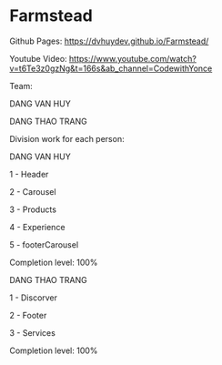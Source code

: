 # Farmstead

Github Pages: https://dvhuydev.github.io/Farmstead/

Youtube Video: https://www.youtube.com/watch?v=t6Te3z0gzNg&t=166s&ab_channel=CodewithYonce


Team:

DANG VAN HUY

DANG THAO TRANG

Division work for each person:

DANG VAN HUY

1 - Header

2 - Carousel

3 - Products

4 - Experience

5 - footerCarousel

Completion level: 100%



<!--  -->



DANG THAO TRANG

1 - Discorver

2 - Footer

3 - Services

Completion level: 100%
